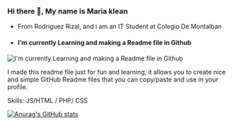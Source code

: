 ### Hi there 👋, My name is Maria klean 
- From Rodriguez Rizal, and i am an IT Student at Colegio De Montalban
- #### I'm currently Learning and making a Readme file in Github
![I'm currently Learning and making a Readme file in Github](https://arturssmirnovs.github.io/github-profile-readme-generator/images/banner.png)

I made this readme file just for fun and learning, it allows you to create nice and simple GitHub Readme files that you can copy/paste and use in your profile.

Skills: JS/HTML / PHP/ CSS

[![Anurag's GitHub stats](https://github-readme-stats.vercel.app/api?username=MariakleanNegrete)](https://github.com/maria/github-readme-stats)




